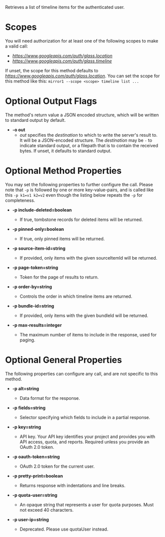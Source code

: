Retrieves a list of timeline items for the authenticated user.
# Scopes

You will need authorization for at least one of the following scopes to make a valid call:

* *https://www.googleapis.com/auth/glass.location*
* *https://www.googleapis.com/auth/glass.timeline*

If unset, the scope for this method defaults to *https://www.googleapis.com/auth/glass.location*.
You can set the scope for this method like this: `mirror1 --scope <scope> timeline list ...`

# Optional Output Flags

The method's return value a JSON encoded structure, which will be written to standard output by default.

* **-o out**
    - *out* specifies the *destination* to which to write the server's result to.
      It will be a JSON-encoded structure.
      The *destination* may be `-` to indicate standard output, or a filepath that is to contain the received bytes.
      If unset, it defaults to standard output.
# Optional Method Properties

You may set the following properties to further configure the call. Please note that `-p` is followed by one 
or more key-value-pairs, and is called like this `-p k1=v1 k2=v2` even though the listing below repeats the
`-p` for completeness.

* **-p include-deleted=boolean**
    - If true, tombstone records for deleted items will be returned.

* **-p pinned-only=boolean**
    - If true, only pinned items will be returned.

* **-p source-item-id=string**
    - If provided, only items with the given sourceItemId will be returned.

* **-p page-token=string**
    - Token for the page of results to return.

* **-p order-by=string**
    - Controls the order in which timeline items are returned.

* **-p bundle-id=string**
    - If provided, only items with the given bundleId will be returned.

* **-p max-results=integer**
    - The maximum number of items to include in the response, used for paging.

# Optional General Properties

The following properties can configure any call, and are not specific to this method.

* **-p alt=string**
    - Data format for the response.

* **-p fields=string**
    - Selector specifying which fields to include in a partial response.

* **-p key=string**
    - API key. Your API key identifies your project and provides you with API access, quota, and reports. Required unless you provide an OAuth 2.0 token.

* **-p oauth-token=string**
    - OAuth 2.0 token for the current user.

* **-p pretty-print=boolean**
    - Returns response with indentations and line breaks.

* **-p quota-user=string**
    - An opaque string that represents a user for quota purposes. Must not exceed 40 characters.

* **-p user-ip=string**
    - Deprecated. Please use quotaUser instead.
